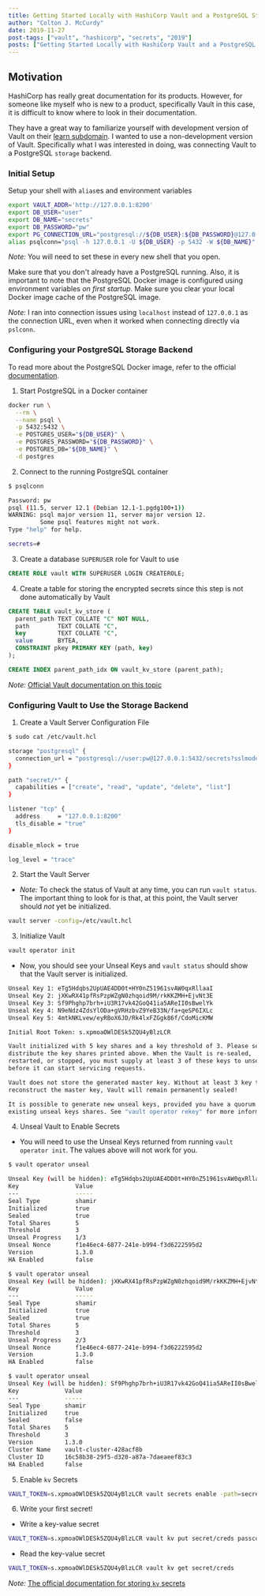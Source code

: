 ```yaml
---
title: Getting Started Locally with HashiCorp Vault and a PostgreSQL Storage Backend
author: "Colton J. McCurdy"
date: 2019-11-27
post-tags: ["vault", "hashicorp", "secrets", "2019"]
posts: ["Getting Started Locally with HashiCorp Vault and a PostgreSQL Storage Backend"]
---
```


## Motivation

HashiCorp has really great documentation for its products. However, for someone like
myself who is new to a product, specifically Vault in this case, it is difficult
to know where to look in their documentation.

They have a great way to familiarize yourself with development version of Vault
on their [learn subdomain](https://learn.hashicorp.com/vault). I wanted to use
a non-development version of Vault. Specifically what I was interested in doing,
was connecting Vault to a PostgreSQL `storage` backend.

### Initial Setup

Setup your shell with `alias`es and environment variables

```bash
export VAULT_ADDR='http://127.0.0.1:8200'
export DB_USER="user"
export DB_NAME="secrets"
export DB_PASSWORD="pw"
export PG_CONNECTION_URL="postgresql://${DB_USER}:${DB_PASSWORD}@127.0.0.1:5432/${DB_NAME}?sslmode=disable"
alias psqlconn="psql -h 127.0.0.1 -U ${DB_USER} -p 5432 -W ${DB_NAME}"
```

_Note:_ You will need to set these in every new shell that you open.

Make sure that you don't already have a PostgreSQL running. Also, it is important
to note that the PostgreSQL Docker image is configured using environment variables
_on first startup_. Make sure you clear your local Docker image cache of the PostgreSQL
image.

_Note:_ I ran into connection issues using `localhost` instead of `127.0.0.1` as the connection URL, even when it worked
when connecting directly via `pslconn`.


### Configuring your PostgreSQL Storage Backend
To read more about the PostgreSQL Docker image, refer to the official [documentation](https://hub.docker.com/_/postgres).

1. Start PostgreSQL in a Docker container

```bash
docker run \
  --rm \
  --name psql \
  -p 5432:5432 \
  -e POSTGRES_USER="${DB_USER}" \
  -e POSTGRES_PASSWORD="${DB_PASSWORD}" \
  -e POSTGRES_DB="${DB_NAME}" \
  -d postgres
```

2. Connect to the running PostgreSQL container

```bash
$ psqlconn

Password: pw
psql (11.5, server 12.1 (Debian 12.1-1.pgdg100+1))
WARNING: psql major version 11, server major version 12.
         Some psql features might not work.
Type "help" for help.

secrets=#
```

3. Create a database `SUPERUSER` role for Vault to use

```sql
CREATE ROLE vault WITH SUPERUSER LOGIN CREATEROLE;
```

4. Create a table for storing the encrypted secrets since this step is not done automatically by Vault

```sql
CREATE TABLE vault_kv_store (
  parent_path TEXT COLLATE "C" NOT NULL,
  path        TEXT COLLATE "C",
  key         TEXT COLLATE "C",
  value       BYTEA,
  CONSTRAINT pkey PRIMARY KEY (path, key)
);

CREATE INDEX parent_path_idx ON vault_kv_store (parent_path);
```

_Note:_ [Official Vault documentation on this topic](https://www.vaultproject.io/docs/configuration/storage/postgresql.html)

### Configuring Vault to Use the Storage Backend
1. Create a Vault Server Configuration File

```bash
$ sudo cat /etc/vault.hcl

storage "postgresql" {
  connection_url = "postgresql://user:pw@127.0.0.1:5432/secrets?sslmode=disable"
}

path "secret/*" {
  capabilities = ["create", "read", "update", "delete", "list"]
}

listener "tcp" {
  address     = "127.0.0.1:8200"
  tls_disable = "true"
}

disable_mlock = true

log_level = "trace"
```

2. Start the Vault Server

  - _Note:_ To check the status of Vault at any time, you can run `vault status`. The important
  thing to look for is that, at this point, the Vault server should _not_ yet be initialized.

```bash
vault server -config=/etc/vault.hcl
```

3. Initialize Vault

```bash
vault operator init
```

  - Now, you should see your Unseal Keys and `vault status` should show that the Vault server is initialized.

```bash
Unseal Key 1: eTg5Hdqbs2UpUAE4DD0t+HY0nZ51961svAW0qxRllaaI
Unseal Key 2: jXKwRX41pfRsPzpWZgN0zhqoid9M/rkKKZMH+EjvNt3E
Unseal Key 3: Sf9Phghp7brh+iU3R17vk42GoQ41ia5AReII0sBwelYk
Unseal Key 4: N9eNdz4ZdsYlODa+gVRHzbvZ9YeB33N/fa+qeSP6IXLc
Unseal Key 5: 4mtkNKLvew/eyRBoX6JD/Rk4lxFZGgk86f/CdoMicKMW

Initial Root Token: s.xpmoaOWlDESk5ZQU4yBlzLCR

Vault initialized with 5 key shares and a key threshold of 3. Please securely
distribute the key shares printed above. When the Vault is re-sealed,
restarted, or stopped, you must supply at least 3 of these keys to unseal it
before it can start servicing requests.

Vault does not store the generated master key. Without at least 3 key to
reconstruct the master key, Vault will remain permanently sealed!

It is possible to generate new unseal keys, provided you have a quorum of
existing unseal keys shares. See "vault operator rekey" for more information.
```

4. Unseal Vault to Enable Secrets

  - You will need to use the Unseal Keys returned from running `vault operator init`.
  The values above will not work for you.

```bash
$ vault operator unseal

Unseal Key (will be hidden): eTg5Hdqbs2UpUAE4DD0t+HY0nZ51961svAW0qxRllaaI
Key                Value
---                -----
Seal Type          shamir
Initialized        true
Sealed             true
Total Shares       5
Threshold          3
Unseal Progress    1/3
Unseal Nonce       f1e46ec4-6877-241e-b994-f3d6222595d2
Version            1.3.0
HA Enabled         false

$ vault operator unseal
Unseal Key (will be hidden): jXKwRX41pfRsPzpWZgN0zhqoid9M/rkKKZMH+EjvNt3E
Key                Value
---                -----
Seal Type          shamir
Initialized        true
Sealed             true
Total Shares       5
Threshold          3
Unseal Progress    2/3
Unseal Nonce       f1e46ec4-6877-241e-b994-f3d6222595d2
Version            1.3.0
HA Enabled         false

$ vault operator unseal
Unseal Key (will be hidden): Sf9Phghp7brh+iU3R17vk42GoQ41ia5AReII0sBwelYk
Key             Value
---             -----
Seal Type       shamir
Initialized     true
Sealed          false
Total Shares    5
Threshold       3
Version         1.3.0
Cluster Name    vault-cluster-428acf8b
Cluster ID      16c58b38-29f5-d320-a87a-7daeaeef83c3
HA Enabled      false
```

5. Enable `kv` Secrets

```bash
VAULT_TOKEN=s.xpmoaOWlDESk5ZQU4yBlzLCR vault secrets enable -path=secret kv
```

6. Write your first secret!

  - Write a key-value secret

```bash
VAULT_TOKEN=s.xpmoaOWlDESk5ZQU4yBlzLCR vault kv put secret/creds passcode=my-long-passcode
```

  - Read the key-value secret

```bash
VAULT_TOKEN=s.xpmoaOWlDESk5ZQU4yBlzLCR vault kv get secret/creds
```

_Note:_ [The official documentation for storing `kv` secrets](https://www.vaultproject.io/docs/commands/kv/index.html)
